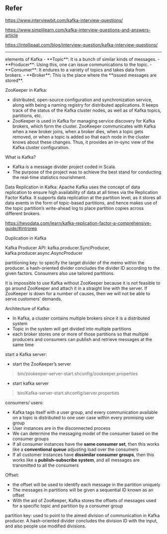 ## Refer
https://www.interviewbit.com/kafka-interview-questions/

https://www.simplilearn.com/kafka-interview-questions-and-answers-article

https://intellipaat.com/blog/interview-question/kafka-interview-questions/

<hr>
elements of Kafka
- **Topic**: It is a bunch of similar kinds of messages.
- **Producer**: Using this, one can issue communications to the topic.
- **Consumer**: It endures to a variety of topics and takes data from brokers.
- **Broker**: This is the place where the **issued messages are stored**.

ZooKeeper in Kafka: 
- distributed, open-source configuration and synchronization service, along with being a naming registry for distributed applications. It keeps track of the status of the Kafka cluster nodes, as well as of Kafka topics, partitions, etc.
- ZooKeeper is used in Kafka for managing service discovery for Kafka brokers, which form the cluster. ZooKeeper communicates with Kafka when a new broker joins, when a broker dies, when a topic gets removed, or when a topic is added so that each node in the cluster knows about these changes. Thus, it provides an in-sync view of the Kafka cluster configuration.

What is Kafka?
- Kafka is a message divider project coded in Scala. 
- The purpose of the project was to achieve the best stand for conducting the real-time statistics nourishment.

Data Replication in Kafka: Apache Kafka uses the concept of data replication to ensure high availability of data at all times via the Replication Factor Kafka. It supports data replication at the partition level, as it stores all data events in the form of topic-based partitions, and hence makes use of the topic partition’s write-ahead log to place partition copies across different brokers.

https://hevodata.com/learn/kafka-replication-factor-a-comprehensive-guide/#introrep 

Duplication in Kafka

Kafka Producer API: kafka.producer.SyncProducer, kafka.producer.async.AsyncProducer

partitioning key: to specify the target divider of the memo within the producer. a hash-oriented divider concludes the divider ID according to the given factors. Consumers also use tailored partitions.

It is impossible to use Kafka without ZooKeeper because it is not feasible to go around ZooKeeper and attach it in a straight line with the server. If ZooKeeper is down for a number of causes, then we will not be able to serve customers’ demands.

Architecture of Kafka: 
- In Kafka, a cluster contains multiple brokers since it is a distributed system
- Topic in the system will get divided into multiple partitions
- each broker stores one or more of those partitions so that multiple producers and consumers can publish and retrieve messages at the same time

start a Kafka server:
- start the ZooKeeper’s server
> bin/zookeeper-server-start.shconfig/zookeeper.properties
- start kafka server
> bin/Kafka-server-start.shconfig/server.properties

consumers/ users:
- Kafka tags itself with a user group, and every communication available on a topic is distributed to one user case within every promising user group
- User instances are in the disconnected process
- We can determine the messaging model of the consumer based on the consumer groups
- If all consumer instances have the **same consumer set**, then this works like a **conventional queue** adjusting load over the consumers
- If all customer instances have **dissimilar consumer groups**, then this works like a **publish–subscribe system**, and all messages are transmitted to all the consumers

Offset:
- the offset will be used to identify each message in the partition uniquely
- The messages in partitions will be given a sequential ID known as an offset
- With the aid of ZooKeeper, Kafka stores the offsets of messages used for a specific topic and partition by a consumer group

partition key: used to point to the aimed division of communication in Kafka producer. A hash-oriented divider concludes the division ID with the input, and also people use modified divisions.















































